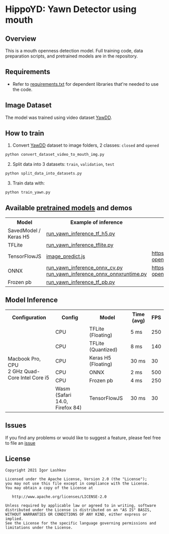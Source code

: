 # HippoYD: Yawn Detector using mouth

## Overview

This is a mouth openness detection model. Full training code, data preparation scripts, and pretrained models are in the repository.

## Requirements

*   Refer to
    [requirements.txt](requirements.txt)
    for dependent libraries that're needed to use the code.

## Image Dataset

The model was trained using video dataset [YawDD][1].

## How to train

1. Convert [YawDD][1] dataset to image folders, 2 classes: `closed` and `opened`
```bash
python convert_dataset_video_to_mouth_img.py
```
2. Split data into 3 datasets: `train`, `validation`, `test`
```bash
python split_data_into_datasets.py
```
3. Train data with:
```bash
python train_yawn.py
```

## Available [pretrained models](out_epoch_60/) and demos

<table>
	<tbody>
		<tr>
         <th>Model</th>
         <th>Example of inference</th>
         <th>Demo</th>
		</tr>
      <tr>
			<td>SavedModel / Keras H5</td>
			<td><a href='run_yawn_inference_tf_h5.py'>run_yawn_inference_tf_h5.py</a></td>
         <td></td>
		</tr>
      <tr>
			<td>TFLite</td>
			<td><a href='run_yawn_inference_tflite.py'>run_yawn_inference_tflite.py</a></td>
         <td></td>
		</tr>
      <tr>
			<td>TensorFlowJS</td>
			<td><a href='image_predict.js'>image_predict.js</a></td>
         <td><a href='https://igla.su/mouth-open-js/'>https://igla.su/mouth-open-js/</a></td>
		</tr>
		<tr>
			<td>ONNX</td>
			<td><a href='run_yawn_inference_onnx_cv.py'>run_yawn_inference_onnx_cv.py</a><br /><a href='run_yawn_inference_onnx_onnxruntime.py'>run_yawn_inference_onnx_onnxruntime.py</a></td>
         <td><a href='https://igla.su/mouth-open-js/'>https://igla.su/mouth-open-js/</a></td>
		</tr>
      <tr>
			<td>Frozen pb</td>
			<td><a href='run_yawn_inference_tf_pb.py'>run_yawn_inference_tf_pb.py</a></td>
         <td></td>
		</tr>
	</tbody>
</table>

## Model Inference
<table>
	<tbody>
		<tr>
         <th>Configuration</th>
         <th>Config</th>
         <th>Model</th>
         <th>Time (avg)</th>
         <th>FPS</th>
		</tr>
      <tr>
			<td rowspan="6">Macbook Pro, CPU<br/>2 GHz Quad-Core Intel Core i5</td>
         <td>CPU</td>
			<td>TFLite (Floating)</td>
         <td>5 ms</td>
         <td>250</td>
		</tr>
      <tr>
         <td>CPU</td>
			<td>TFLite (Quantized)</td>
         <td>8 ms</td>
         <td>140</td>
		</tr>
		<tr>
         <td>CPU</td>
			<td>Keras H5 (Floating)</td>
         <td>30 ms</td>
         <td>30</td>
		</tr>
      <tr>
         <td>CPU</td>
			<td>ONNX</td>
         <td>2 ms</td>
         <td>500</td>
		</tr>
      <tr>
         <td>CPU</td>
			<td>Frozen pb</td>
         <td>4 ms</td>
         <td>250</td>
		</tr>
      <tr>
         <td>Wasm (Safari 14.0, Firefox 84)</td>
			<td>TensorFlowJS</td>
         <td>30 ms</td>
         <td>30</td>
		</tr>
	</tbody>
</table>


## Issues

If you find any problems or would like to suggest a feature, please
feel free to file an [issue](https://github.com/iglaweb/YawnMouthOpenDetect/issues)

## License

    Copyright 2021 Igor Lashkov

    Licensed under the Apache License, Version 2.0 (the "License");
    you may not use this file except in compliance with the License.
    You may obtain a copy of the License at

       http://www.apache.org/licenses/LICENSE-2.0

    Unless required by applicable law or agreed to in writing, software
    distributed under the License is distributed on an "AS IS" BASIS,
    WITHOUT WARRANTIES OR CONDITIONS OF ANY KIND, either express or implied.
    See the License for the specific language governing permissions and
    limitations under the License.

[1]: https://ieee-dataport.org/open-access/yawdd-yawning-detection-dataset#files "YawDD dataset"